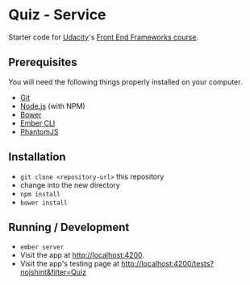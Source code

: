 # Quiz - Service

Starter code for [Udacity](https://www.udacity.com)'s [Front End Frameworks course](https://www.udacity.com/course/front-end-frameworks--ud894).

## Prerequisites

You will need the following things properly installed on your computer.

* [Git](http://git-scm.com/)
* [Node.js](http://nodejs.org/) (with NPM)
* [Bower](http://bower.io/)
* [Ember CLI](http://www.ember-cli.com/)
* [PhantomJS](http://phantomjs.org/)

## Installation

* `git clone <repository-url>` this repository
* change into the new directory
* `npm install`
* `bower install`

## Running / Development

* `ember server`
* Visit the app at [http://localhost:4200](http://localhost:4200).
* Visit the app's testing page at [http://localhost:4200/tests?nojshint&filter=Quiz](http://localhost:4200/tests?nojshint&filter=Quiz)
